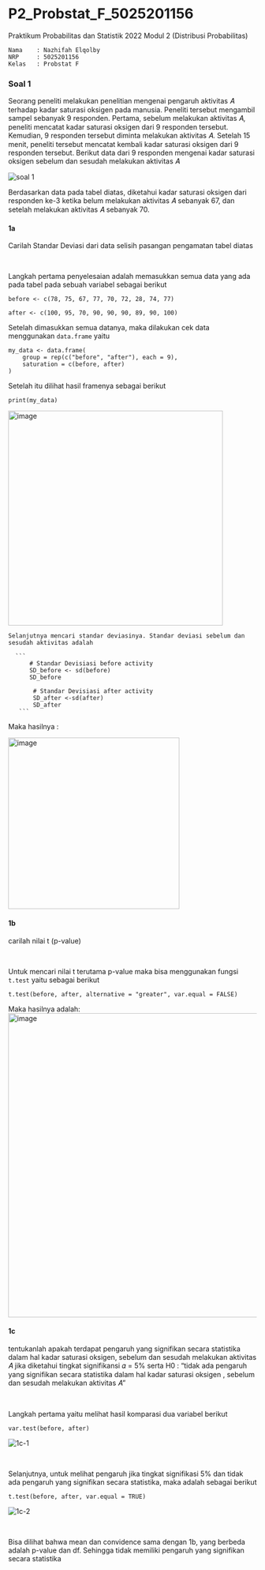 # P2_Probstat_F_5025201156
Praktikum Probabilitas dan Statistik 2022 Modul 2 (Distribusi Probabilitas)
```
Nama    : Nazhifah Elqolby
NRP     : 5025201156
Kelas   : Probstat F
```


### Soal 1 
Seorang peneliti melakukan penelitian mengenai pengaruh aktivitas 𝐴 terhadap kadar saturasi oksigen pada manusia. Peneliti tersebut mengambil sampel sebanyak 9 responden. Pertama, sebelum melakukan aktivitas 𝐴, peneliti mencatat kadar saturasi oksigen dari 9 responden tersebut. Kemudian, 9 responden tersebut diminta melakukan aktivitas 𝐴. Setelah 15 menit, peneliti tersebut mencatat kembali kadar saturasi oksigen dari 9 responden tersebut. Berikut data dari 9 responden mengenai kadar saturasi oksigen sebelum dan sesudah melakukan aktivitas 𝐴

![soal 1](https://user-images.githubusercontent.com/70510279/170801862-fb8feada-e470-4bdd-90c8-2b1b050563ca.jpg)

Berdasarkan data pada tabel diatas, diketahui kadar saturasi oksigen dari responden ke-3 ketika belum melakukan aktivitas 𝐴 sebanyak 67, dan setelah melakukan aktivitas 𝐴 sebanyak 70.

#### 1a
Carilah Standar Deviasi dari data selisih pasangan pengamatan tabel diatas

</br>

Langkah pertama penyelesaian adalah memasukkan semua data yang ada pada tabel pada sebuah variabel sebagai berikut
```
before <- c(78, 75, 67, 77, 70, 72, 28, 74, 77)
```
```
after <- c(100, 95, 70, 90, 90, 90, 89, 90, 100)
```
Setelah dimasukkan semua datanya, maka dilakukan cek data menggunakan `data.frame` yaitu
```
my_data <- data.frame(
    group = rep(c("before", "after"), each = 9),
    saturation = c(before, after)
)
```
Setelah itu dilihat hasil framenya sebagai berikut
```
print(my_data)
```
 <img width="435" alt="image" src="https://user-images.githubusercontent.com/86004023/170858094-792f1a04-8114-4add-80cf-c51cdc4fcd86.png">

    Selanjutnya mencari standar deviasinya. Standar deviasi sebelum dan sesudah aktivitas adalah
    
      ```
          # Standar Devisiasi before activity
          SD_before <- sd(before)
          SD_before
          
           # Standar Devisiasi after activity
           SD_after <-sd(after)
           SD_after
       ```        
  Maka hasilnya : 

  <img width="347" alt="image" src="https://user-images.githubusercontent.com/86004023/170858149-b2e4b403-f4a1-4515-97bd-e990edcbd699.png">

#### 1b
carilah nilai t (p-value)

</br>

Untuk mencari nilai t terutama p-value maka bisa menggunakan fungsi `t.test` yaitu sebagai berikut
```
t.test(before, after, alternative = "greater", var.equal = FALSE)
```
Maka hasilnya adalah: 
 <img width="616" alt="image" src="https://user-images.githubusercontent.com/86004023/170858480-4e5c7d24-b5be-4ad1-8c0f-554450bbb4ca.png">

#### 1c
tentukanlah apakah terdapat pengaruh yang signifikan secara statistika dalam hal kadar saturasi oksigen, sebelum dan sesudah melakukan aktivitas 𝐴 jika diketahui tingkat signifikansi 𝛼 = 5% serta H0 : “tidak ada pengaruh yang signifikan secara statistika dalam hal kadar saturasi oksigen , sebelum dan sesudah melakukan aktivitas 𝐴”

</br>

Langkah pertama yaitu melihat hasil komparasi dua variabel berikut
```
var.test(before, after)
```
![1c-1](https://user-images.githubusercontent.com/70510279/170803286-8d17ff49-ab43-4c8d-b68f-8252e50de12c.jpg)

</br>

Selanjutnya, untuk melihat pengaruh jika tingkat signifikasi 5% dan tidak ada pengaruh yang signifikan secara statistika, maka adalah sebagai berikut
```
t.test(before, after, var.equal = TRUE)
```
![1c-2](https://user-images.githubusercontent.com/70510279/170803288-c8b36ba6-954b-49b3-83e1-51e6236efe74.jpg)

</br>

Bisa dilihat bahwa mean dan convidence sama dengan 1b, yang berbeda adalah p-value dan df. Sehingga tidak memiliki pengaruh yang signifikan secara statistika
